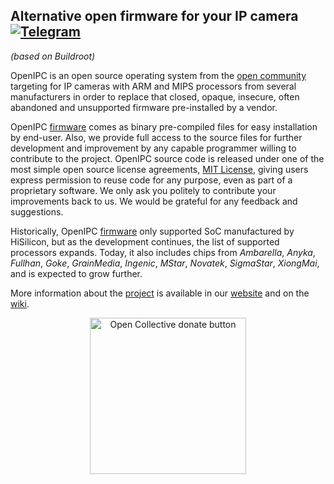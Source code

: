 
## Alternative open firmware for your IP camera  [![Telegram](https://openipc.org/images/telegram_button.svg)][telegram]
_(based on Buildroot)_

OpenIPC is an open source operating system from the [open community](opencollective)
targeting for IP cameras with ARM and MIPS processors from several manufacturers in
order to replace that closed, opaque, insecure, often abandoned and unsupported
firmware pre-installed by a vendor.

OpenIPC [firmware][firmware] comes as binary pre-compiled files for easy
installation by end-user. Also, we provide full access to the source files for
further development and improvement by any capable programmer willing to
contribute to the project. OpenIPC source code is released under one of the most
simple open source license agreements, [MIT License][mit], giving users express
permission to reuse code for any purpose, even as part of a proprietary software.
We only ask you politely to contribute your improvements back to us. We would
be grateful for any feedback and suggestions.

Historically, OpenIPC [firmware][firmware] only supported SoC manufactured by
HiSilicon, but as the development continues, the list of supported processors
expands. Today, it also includes chips from _Ambarella_, _Anyka_, _Fullhan_, _Goke_,
_GrainMedia_, _Ingenic_, _MStar_, _Novatek_, _SigmaStar_, _XiongMai_, and is
expected to grow further.

More information about the [project][project] is available in our [website][website]
and on the [wiki][wiki].

<p align="center">
<a href="https://opencollective.com/openipc/contribute/backer-14335/checkout" target="_blank"><img src="https://opencollective.com/webpack/donate/button@2x.png?color=blue" width="250" alt="Open Collective donate button"></a>
</p>


[firmware]: https://github.com/openipc/firmware/
[mit]: https://opensource.org/license/mit/
[opencollective]: https://opencollective.com/openipc
[paypal]: https://www.paypal.com/donate/?hosted_button_id=C6F7UJLA58MBS
[project]: https://github.com/openipc/
[telegram]: https://t.me/OpenIPC
[website]: https://openipc.org/
[wiki]: https://github.com/OpenIPC/wiki
